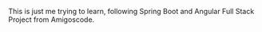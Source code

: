 This is just me trying to learn, following Spring Boot and Angular Full Stack Project from Amigoscode.
